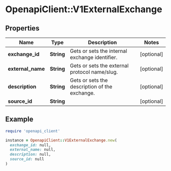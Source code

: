 # OpenapiClient::V1ExternalExchange

## Properties

| Name | Type | Description | Notes |
| ---- | ---- | ----------- | ----- |
| **exchange_id** | **String** | Gets or sets the internal exchange identifier. | [optional] |
| **external_name** | **String** | Gets or sets the external protocol name/slug. | [optional] |
| **description** | **String** | Gets or sets the description of the exchange. | [optional] |
| **source_id** | **String** |  | [optional] |

## Example

```ruby
require 'openapi_client'

instance = OpenapiClient::V1ExternalExchange.new(
  exchange_id: null,
  external_name: null,
  description: null,
  source_id: null
)
```

